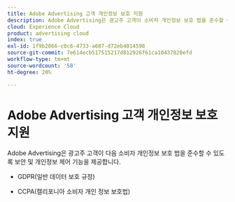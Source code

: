 ```yaml
---
title: Adobe Advertising 고객 개인정보 보호 지원
description: Adobe Advertising은 광고주 고객이 소비자 개인정보 보호 법을 준수할 수 있도록 보안 및 개인정보 제어 기능을 제공합니다.
cloud: Experience Cloud
product: advertising cloud
index: true
exl-id: 1f9b2866-c0c6-4733-a687-d72eb4014598
source-git-commit: 7e614ecb517515217d812926f61ca10437820efd
workflow-type: tm+mt
source-wordcount: '58'
ht-degree: 20%

---
```


# Adobe Advertising 고객 개인정보 보호 지원

Adobe Advertising은 광고주 고객이 다음 소비자 개인정보 보호 법을 준수할 수 있도록 보안 및 개인정보 제어 기능을 제공합니다.

* GDPR(일반 데이터 보호 규정)

* CCPA(캘리포니아 소비자 개인 정보 보호법)
